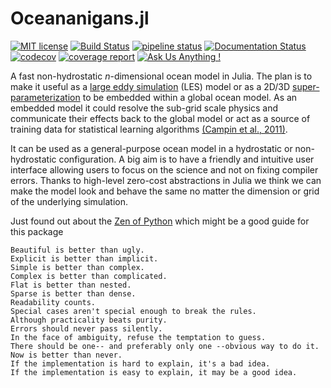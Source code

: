 # Oceananigans.jl

[![MIT license](https://img.shields.io/badge/License-MIT-blue.svg)](https://mit-license.org/)
[![Build Status](https://travis-ci.com/ali-ramadhan/Oceananigans.jl.svg?branch=master)](https://travis-ci.com/ali-ramadhan/Oceananigans.jl)
[![pipeline status](https://gitlab.com/JuliaGPU/Oceananigans-jl/badges/master/pipeline.svg)](https://gitlab.com/JuliaGPU/Oceananigans-jl/commits/master)
[![Documentation Status](https://readthedocs.org/projects/oceananigansjl/badge/?version=latest)](https://oceananigansjl.readthedocs.io/en/latest/?badge=latest)
[![codecov](https://codecov.io/gh/ali-ramadhan/Oceananigans.jl/branch/master/graph/badge.svg)](https://codecov.io/gh/ali-ramadhan/Oceananigans.jl)
[![coverage report](https://gitlab.com/JuliaGPU/Oceananigans-jl/badges/master/coverage.svg)](https://gitlab.com/JuliaGPU/Oceananigans-jl/commits/master)
[![Ask Us Anything !](https://img.shields.io/badge/Ask%20me-anything-1abc9c.svg)](https://github.com/ali-ramadhan/Oceananigans.jl/issues)

A fast non-hydrostatic _n_-dimensional ocean model in Julia. The plan is to make it useful as a [large eddy simulation](https://en.wikipedia.org/wiki/Large_eddy_simulation) (LES) model or as a 2D/3D [super-parameterization](http://hannahlab.org/what-is-super-parameterization/) to be embedded within a global ocean model. As an embedded model it could resolve the sub-grid scale physics and communicate their effects back to the global model or act as a source of training data for statistical learning algorithms [(Campin et al., 2011)](https://www.sciencedirect.com/science/article/pii/S1463500310001496?via%3Dihub).

It can be used as a general-purpose ocean model in a hydrostatic or non-hydrostatic configuration. A big aim is to have a friendly and intuitive user interface allowing users to focus on the science and not on fixing compiler errors. Thanks to high-level zero-cost abstractions in Julia we think we can make the model look and behave the same no matter the dimension or grid of the underlying simulation.

 Just found out about the [Zen of Python](https://www.python.org/dev/peps/pep-0020/) which might be a good guide for this package
```
Beautiful is better than ugly.
Explicit is better than implicit.
Simple is better than complex.
Complex is better than complicated.
Flat is better than nested.
Sparse is better than dense.
Readability counts.
Special cases aren't special enough to break the rules.
Although practicality beats purity.
Errors should never pass silently.
In the face of ambiguity, refuse the temptation to guess.
There should be one-- and preferably only one --obvious way to do it.
Now is better than never.
If the implementation is hard to explain, it's a bad idea.
If the implementation is easy to explain, it may be a good idea.
```
